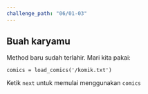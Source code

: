 ```yaml
---
challenge_path: "06/01-03"
---
```


## Buah karyamu

Method baru sudah terlahir. Mari kita pakai:

`comics = load_comics('/komik.txt')`

Ketik `next` untuk memulai menggunakan `comics`